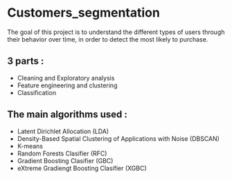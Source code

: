# Customers_segmentation
The goal of this project is to understand the different types of users through their behavior over time, in order to detect the most likely to purchase.

## 3 parts : 
- Cleaning and Exploratory analysis
- Feature engineering and clustering
- Classification 

## The main algorithms used : 
- Latent Dirichlet Allocation (LDA)
- Density-Based Spatial Clustering of Applications with Noise (DBSCAN)
- K-means
- Random Forests Clasifier (RFC)
- Gradient Boosting Clasifier (GBC)
- eXtreme Gradiengt Boosting Clasifier (XGBC)
